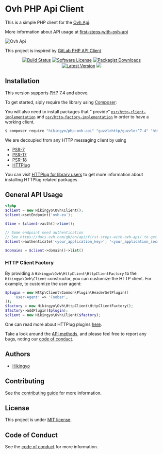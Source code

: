 # Ovh PHP Api Client

This is a simple PHP client for the [Ovh Api](https://api.ovh.com/console/#/).

More information about API usage at [first-steps-with-ovh-api](https://docs.ovh.com/gb/en/api/first-steps-with-ovh-api/)

![Ovh Api](https://api.ovh.com/images/ovh-under-construction.png)

This project is inspired by [GitLab PHP API Client](https://github.com/GitLabPHP/Client)

<p align="center">
<a href="https://github.com/Hikingyo/php-ovh-api/actions?query=workflow%3ABUILD"><img src="https://img.shields.io/github/workflow/status/Hikingyo/php-ovh-api/BUILD?label=BUILD&style=flat-square" alt="Build Status"/></a>
<a href="LICENSE"><img src="https://img.shields.io/badge/license-MIT-brightgreen?style=flat-square" alt="Software License"/></a>
<a href="https://packagist.org/packages/hikingyo/php-ovh-api"><img src="https://img.shields.io/packagist/dt/hikingyo/php-ovh-api?style=flat-square" alt="Packagist Downloads"/></a>
<a href="https://github.com/Hikingyo/php-ovh-api/releases"><img src="https://img.shields.io/github/v/release/Hikingyo/php-ovh-api?display_name=tag&include_prereleases" alt="Latest Version"/></a>
<a href="https://codecov.io/gh/Hikingyo/php-ovh-api"><img src="https://codecov.io/gh/Hikingyo/php-ovh-api/branch/develop/graph/badge.svg?token=MCB7ORSZA5"/></a>

</p>

## Installation

This version supports [PHP](https://php.net) 7.4 and above.

To get started, siply require the library using [Composer](https://getcomposer.org/):

You will also need to install packages that "
provide" [`psr/http-client-implementation`](https://packagist.org/providers/psr/http-client-implementation)
and [`psr/http-factory-implementation`](https://packagist.org/providers/psr/http-factory-implementation) in order to
have a working client.

```bash
$ composer require "hikingyo/php-ovh-api" "guzzlehttp/guzzle:^7.4" "http-interop/http-factory-guzzle:^1.2"
```

We are decoupled from any HTTP messaging client by using

* [PSR-7](https://www.php-fig.org/psr/psr-7/)
* [PSR-17](https://www.php-fig.org/psr/psr-17/)
* [PSR-18](https://www.php-fig.org/psr/psr-18/)
* [HTTPlug](https://httplug.io/)

You can visit [HTTPlug for library users](https://docs.php-http.org/en/latest/httplug/users.html) to get more
information about installing HTTPlug related packages.

## General API Usage

```php
<?php
$client = new Hikingyo\Ovh\Client();
$client->setEndpoint('ovh-eu');

$time = $client->auth()->time();

// Some endpoint need authentication
// See https://docs.ovh.com/gb/en/api/first-steps-with-ovh-api/ to get your consumer key and secret
$client->authenticate('<your_application_key>', '<your_application_secret>', '<your_consumer_key>');

$domains = $client->domain()->list()
```

### HTTP Client Factory

By providing a `Hikingyo\Ovh\HttpClient\HttpClientFactory` to the `Hikingyo\Ovh\Client` constructor, you can customize
the HTTP client. For example, to customize the user agent:

```php
$plugin = new Http\Client\Common\Plugin\HeaderSetPlugin([
    'User-Agent' => 'Foobar',
]);
$factory = new Hikingyo\Ovh\HttpClient\HttpClientFactory();
$factory->addPlugin($plugin);
$client = new Hikingyo\Ovh\Client($factory);
```

One can read more about HTTPlug
plugins [here](https://docs.php-http.org/en/latest/plugins/introduction.html#how-it-works).

Take a look around the [API methods](https://github.com/hikingyo/ovh-api-client/tree/master/src/EndPoint), and please
feel free to report any bugs, noting our [code of conduct](.github/CODE_OF_CONDUCT.md).

## Authors

* [Hikingyo](https://twitter.com/hikingyo)

## Contributing

See the [contributing guide](CONTRIBUTING.md) for more information.

## License

This project is under [MIT license](LICENSE.md).

## Code of Conduct

See the [code of conduct](CODE_OF_CONDUCT.md) for more information.